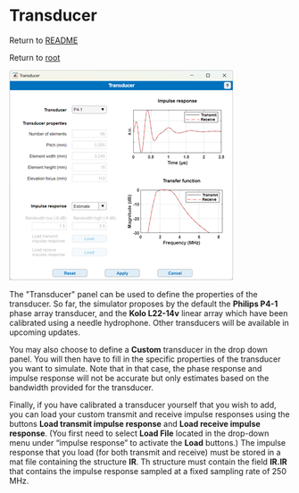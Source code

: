 # Transducer

Return to [README](../README.md#simulation-settings-panels)

Return to [root](..)

![Screenshot of the transducer window](TransducerGUI.png)

The "Transducer" panel can be used to define the properties of the transducer. So far, the simulator proposes by the default the **Philips P4-1** phase array transducer, and the **Kolo L22-14v** linear array which have been calibrated using a needle hydrophone. Other transducers will be available in upcoming updates.


You may also choose to define a **Custom** transducer in the drop down panel. You will then have to fill in the specific properties of the transducer you want to simulate. Note that in that case, the phase response and impulse response will not be accurate but only estimates based on the bandwidth provided for the transducer.


Finally, if you have calibrated a transducer yourself that you wish to add, you can load your custom transmit and receive impulse responses using the buttons **Load transmit impulse response** and **Load receive impulse response**. (You first need to select **Load File** located in the drop-down menu under “impulse response” to activate the **Load** buttons.) The impulse response that you load (for both transmit and receive) must be stored in a mat file containing the structure **IR**. Th structure must contain the field **IR.IR** that contains the impulse response sampled at a fixed sampling rate of 250 MHz. 
